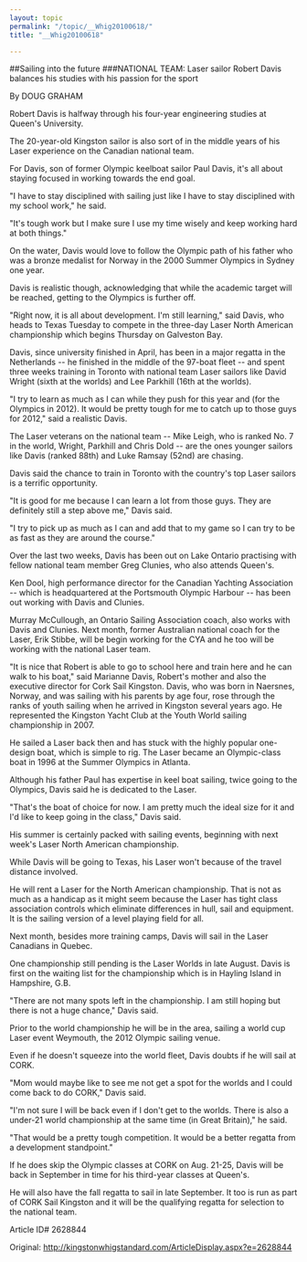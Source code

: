 ```yaml
---
layout: topic
permalink: "/topic/__Whig20100618/"
title: "__Whig20100618"

---
```


##Sailing into the future
###NATIONAL TEAM: Laser sailor Robert Davis balances his studies with his passion for the sport

By DOUG GRAHAM



Robert Davis is halfway through his four-year engineering studies at Queen's University.

The 20-year-old Kingston sailor is also sort of in the middle years of his Laser experience on the Canadian national team.

For Davis, son of former Olympic keelboat sailor Paul Davis, it's all about staying focused in working towards the end goal.

"I have to stay disciplined with sailing just like I have to stay disciplined with my school work," he said.

"It's tough work but I make sure I use my time wisely and keep working hard at both things."

On the water, Davis would love to follow the Olympic path of his father who was a bronze medalist for Norway in the 2000 Summer Olympics in Sydney one year.

Davis is realistic though, acknowledging that while the academic target will be reached, getting to the Olympics is further off.

"Right now, it is all about development. I'm still learning," said Davis, who heads to Texas Tuesday to compete in the three-day Laser North American championship which begins Thursday on Galveston Bay.

Davis, since university finished in April, has been in a major regatta in the Netherlands -- he finished in the middle of the 97-boat fleet -- and spent three weeks training in Toronto with national team Laser sailors like David Wright (sixth at the worlds) and Lee Parkhill (16th at the worlds).

"I try to learn as much as I can while they push for this year and (for the Olympics in 2012). It would be pretty tough for me to catch up to those guys for 2012," said a realistic Davis.

The Laser veterans on the national team -- Mike Leigh, who is ranked No. 7 in the world, Wright, Parkhill and Chris Dold -- are the ones younger sailors like Davis (ranked 88th) and Luke Ramsay (52nd) are chasing.

Davis said the chance to train in Toronto with the country's top Laser sailors is a terrific opportunity.

"It is good for me because I can learn a lot from those guys. They are definitely still a step above me," Davis said.

"I try to pick up as much as I can and add that to my game so I can try to be as fast as they are around the course."

Over the last two weeks, Davis has been out on Lake Ontario practising with fellow national team member Greg Clunies, who also attends Queen's.

Ken Dool, high performance director for the Canadian Yachting Association -- which is headquartered at the Portsmouth Olympic Harbour -- has been out working with Davis and Clunies.

Murray McCullough, an Ontario Sailing Association coach, also works with Davis and Clunies. Next month, former Australian national coach for the Laser, Erik Stibbe, will be begin working for the CYA and he too will be working with the national Laser team.

"It is nice that Robert is able to go to school here and train here and he can walk to his boat," said Marianne Davis, Robert's mother and also the executive director for Cork Sail Kingston. Davis, who was born in Naersnes, Norway, and was sailing with his parents by age four, rose through the ranks of youth sailing when he arrived in Kingston several years ago. He represented the Kingston Yacht Club at the Youth World sailing championship in 2007.

He sailed a Laser back then and has stuck with the highly popular one-design boat, which is simple to rig. The Laser became an Olympic-class boat in 1996 at the Summer Olympics in Atlanta.

Although his father Paul has expertise in keel boat sailing, twice going to the Olympics, Davis said he is dedicated to the Laser.

"That's the boat of choice for now. I am pretty much the ideal size for it and I'd like to keep going in the class," Davis said.

His summer is certainly packed with sailing events, beginning with next week's Laser North American championship.

While Davis will be going to Texas, his Laser won't because of the travel distance involved.

He will rent a Laser for the North American championship. That is not as much as a handicap as it might seem because the Laser has tight class association controls which eliminate differences in hull, sail and equipment. It is the sailing version of a level playing field for all.

Next month, besides more training camps, Davis will sail in the Laser Canadians in Quebec.

One championship still pending is the Laser Worlds in late August. Davis is first on the waiting list for the championship which is in Hayling Island in Hampshire, G.B.

"There are not many spots left in the championship. I am still hoping but there is not a huge chance," Davis said.

Prior to the world championship he will be in the area, sailing a world cup Laser event Weymouth, the 2012 Olympic sailing venue.

Even if he doesn't squeeze into the world fleet, Davis doubts if he will sail at CORK.

"Mom would maybe like to see me not get a spot for the worlds and I could come back to do CORK," Davis said.

"I'm not sure I will be back even if I don't get to the worlds. There is also a under-21 world championship at the same time (in Great Britain)," he said.

"That would be a pretty tough competition. It would be a better regatta from a development standpoint."

If he does skip the Olympic classes at CORK on Aug. 21-25, Davis will be back in September in time for his third-year classes at Queen's.

He will also have the fall regatta to sail in late September. It too is run as part of CORK Sail Kingston and it will be the qualifying regatta for selection to the national team.



Article ID# 2628844

Original: http://kingstonwhigstandard.com/ArticleDisplay.aspx?e=2628844
